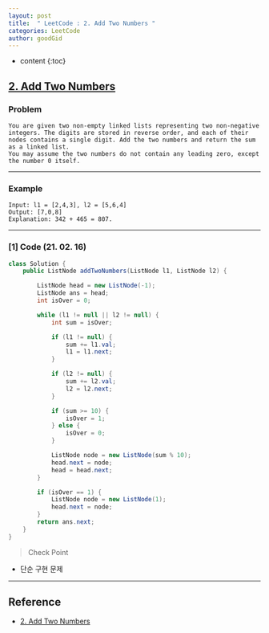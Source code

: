 ```yaml
---
layout: post
title:  " LeetCode : 2. Add Two Numbers "
categories: LeetCode
author: goodGid
---
```

* content
{:toc}

## [2. Add Two Numbers](https://leetcode.com/problems/add-two-numbers/)

### Problem

```
You are given two non-empty linked lists representing two non-negative integers. The digits are stored in reverse order, and each of their nodes contains a single digit. Add the two numbers and return the sum as a linked list.
You may assume the two numbers do not contain any leading zero, except the number 0 itself.
```





---

### Example

```
Input: l1 = [2,4,3], l2 = [5,6,4]
Output: [7,0,8]
Explanation: 342 + 465 = 807.
```

---

### [1] Code (21. 02. 16)

``` java
class Solution {
    public ListNode addTwoNumbers(ListNode l1, ListNode l2) {

        ListNode head = new ListNode(-1);
        ListNode ans = head;
        int isOver = 0;

        while (l1 != null || l2 != null) {
            int sum = isOver;

            if (l1 != null) {
                sum += l1.val;
                l1 = l1.next;
            }

            if (l2 != null) {
                sum += l2.val;
                l2 = l2.next;
            }

            if (sum >= 10) {
                isOver = 1;
            } else {
                isOver = 0;
            }

            ListNode node = new ListNode(sum % 10);
            head.next = node;
            head = head.next;
        }

        if (isOver == 1) {
            ListNode node = new ListNode(1);
            head.next = node;
        }
        return ans.next;
    }
}
```

> Check Point

* 단순 구현 문제

---

## Reference

* [2. Add Two Numbers](https://leetcode.com/problems/add-two-numbers/)